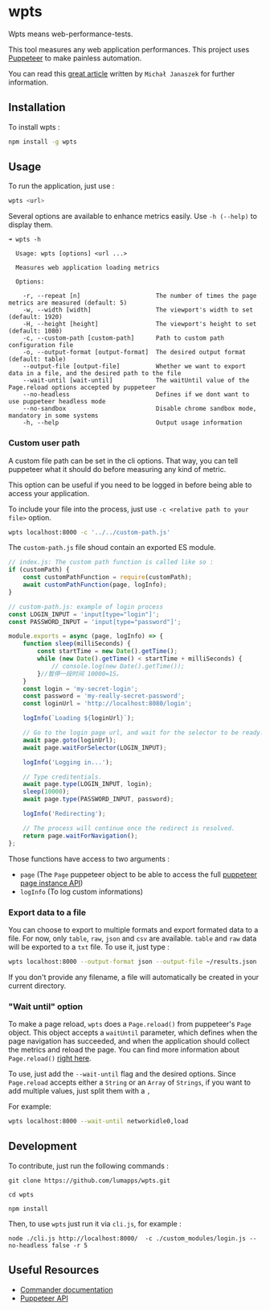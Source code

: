 # wpts

Wpts means web-performance-tests.

This tool measures any web application performances. This project uses [Puppeteer](https://github.com/GoogleChrome/puppeteer) to make painless automation.

You can read this [great article](https://michaljanaszek.com/blog/test-website-performance-with-puppeteer) written by `Michał Janaszek` for further information.

## Installation

To install wpts :

```bash
npm install -g wpts
```

## Usage

To run the application, just use :

```bash
wpts <url>
```

Several options are available to enhance metrics easily. Use `-h (--help)` to display them.

```console
➜ wpts -h

  Usage: wpts [options] <url ...>

  Measures web application loading metrics

  Options:

    -r, --repeat [n]                     The number of times the page metrics are measured (default: 5)
    -w, --width [width]                  The viewport's width to set (default: 1920)
    -H, --height [height]                The viewport's height to set (default: 1080)
    -c, --custom-path [custom-path]      Path to custom path configuration file
    -o, --output-format [output-format]  The desired output format (default: table)
    --output-file [output-file]          Whether we want to export data in a file, and the desired path to the file
    --wait-until [wait-until]            The waitUntil value of the Page.reload options accepted by puppeteer
    --no-headless                        Defines if we dont want to use puppeteer headless mode
    --no-sandbox                         Disable chrome sandbox mode, mandatory in some systems
    -h, --help                           Output usage information
```

### Custom user path

A custom file path can be set in the cli options. That way, you can tell puppeteer what it should do before measuring any kind of metric.

This option can be useful if you need to be logged in before being able to access your application.

To include your file into the process, just use `-c <relative path to your file>` option.

```bash
wpts localhost:8000 -c '../../custom-path.js'
```

The `custom-path.js` file shoud contain an exported ES module.

```javascript
// index.js: The custom path function is called like so :
if (customPath) {
    const customPathFunction = require(customPath);
    await customPathFunction(page, logInfo);
}

// custom-path.js: example of login process
const LOGIN_INPUT = 'input[type="login"]';
const PASSWORD_INPUT = 'input[type="password"]';

module.exports = async (page, logInfo) => {
    function sleep(milliSeconds) {
        const startTime = new Date().getTime();
        while (new Date().getTime() < startTime + milliSeconds) {
            // console.log(new Date().getTime());
        }//暂停一段时间 10000=1S。
    }
    const login = 'my-secret-login';
    const password = 'my-really-secret-password';
    const loginUrl = 'http://localhost:8080/login';

    logInfo(`Loading ${loginUrl}`);

    // Go to the login page url, and wait for the selector to be ready.
    await page.goto(loginUrl);
    await page.waitForSelector(LOGIN_INPUT);

    logInfo('Logging in...');

    // Type creditentials.
    await page.type(LOGIN_INPUT, login);
    sleep(10000);
    await page.type(PASSWORD_INPUT, password);

    logInfo('Redirecting');

    // The process will continue once the redirect is resolved.
    return page.waitForNavigation();
};
```

Those functions have access to two arguments :

-   `page` (The `Page` puppeteer object to be able to access the full [puppeteer page instance API](https://github.com/GoogleChrome/puppeteer/blob/master/docs/api.md#class-page))
-   `logInfo` (To log custom informations)

### Export data to a file

You can choose to export to multiple formats and export formated data to a file. For now, only `table`, `raw`, `json` and `csv` are available.
`table` and `raw` data will be exported to a `txt` file. To use it, just type :

```bash
wpts localhost:8000 --output-format json --output-file ~/results.json
```

If you don't provide any filename, a file will automatically be created in your current directory.

### "Wait until" option

To make a page reload, `wpts` does a `Page.reload()` from puppeteer's `Page` object. This object accepts a `waitUntil` parameter, which defines when the page navigation has succeeded, and when the application should collect the metrics and reload the page. You can find more information about `Page.reload()` [right here](https://github.com/GoogleChrome/puppeteer/blob/master/docs/api.md#pagereloadoptions).

To use, just add the `--wait-until` flag and the desired options. Since `Page.reload` accepts either a `String` or an `Array` of `Strings`, if you want to add multiple values, just split them with a `,`

For example:

```bash
wpts localhost:8000 --wait-until networkidle0,load
```

## Development

To contribute, just run the following commands :

```shell
git clone https://github.com/lumapps/wpts.git

cd wpts

npm install
```

Then, to use `wpts` just run it via `cli.js`, for example :

```shell
node ./cli.js http://localhost:8000/  -c ./custom_modules/login.js --no-headless false -r 5
```

## Useful Resources

-   [Commander documentation](https://github.com/tj/commander.js)
-   [Puppeteer API](https://pptr.dev/)
